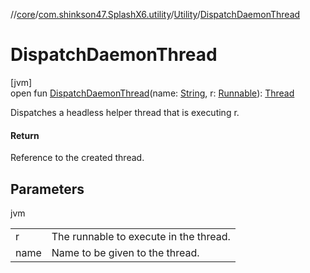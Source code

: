 //[core](../../../index.md)/[com.shinkson47.SplashX6.utility](../index.md)/[Utility](index.md)/[DispatchDaemonThread](-dispatch-daemon-thread.md)

# DispatchDaemonThread

[jvm]\
open fun [DispatchDaemonThread](-dispatch-daemon-thread.md)(name: [String](https://docs.oracle.com/javase/8/docs/api/java/lang/String.html), r: [Runnable](https://docs.oracle.com/javase/8/docs/api/java/lang/Runnable.html)): [Thread](https://docs.oracle.com/javase/8/docs/api/java/lang/Thread.html)

Dispatches a headless helper thread that is executing r.

#### Return

Reference to the created thread.

## Parameters

jvm

| | |
|---|---|
| r | The runnable to execute in the thread. |
| name | Name to be given to the thread. |
